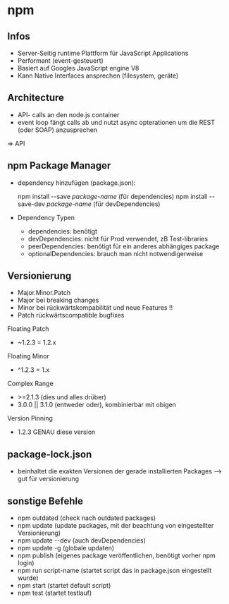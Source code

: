 # npm

## Infos

* Server-Seitig runtime Plattform für JavaScript Applications
* Performant (event-gesteuert)
* Basiert auf Googles JavaScript engine V8
* Kann Native Interfaces ansprechen (filesystem, geräte)

## Architecture

* API- calls an den node.js container
* event loop fängt calls ab und nutzt async opterationen um die REST (oder SOAP) anzusprechen

=> API

## npm Package Manager

* dependency hinzufügen (package.json):

    npm install --save *package-name* (für dependencies)
    npm install --save-dev *package-name* (für devDependencies)

* Dependency Typen

    * dependencies: benötigt
    * devDependencies: nicht für Prod verwendet, zB Test-libraries
    * peerDependencies: benötigt für ein anderes abhängiges package
    * optionalDependencies: brauch man nicht notwendigerweise

## Versionierung

* Major.Minor.Patch
* Major bei breaking changes
* Minor bei rückwärtskompabilität und neue Features !!
* Patch rückwärtscompatible bugfixes

Floating Patch

* ~1.2.3  = 1.2.x

Floating Minor

* ^1.2.3 = 1.x

Complex Range

* \>=2.1.3 (dies und alles drüber)
* 3.0.0 || 3.1.0 (entweder oder), kombinierbar mit obigen

Version Pinning

* 1.2.3 GENAU diese version

## package-lock.json

* beinhaltet die exakten Versionen der gerade installierten Packages --> gut für versionierung

## sonstige Befehle

* npm outdated (check nach outdated packages)
* npm update (update packages, mit der beachtung von eingestellter Versionierung)
* npm update --dev (auch devDependencies)
* npm update -g (globale updaten)
* npm publish (eigenes package veröffentlichen, benötigt vorher npm login)
* npm run script-name (startet script das in package.json eingestellt wurde)
* npm start (startet default script)
* npm test (startet testlauf)
